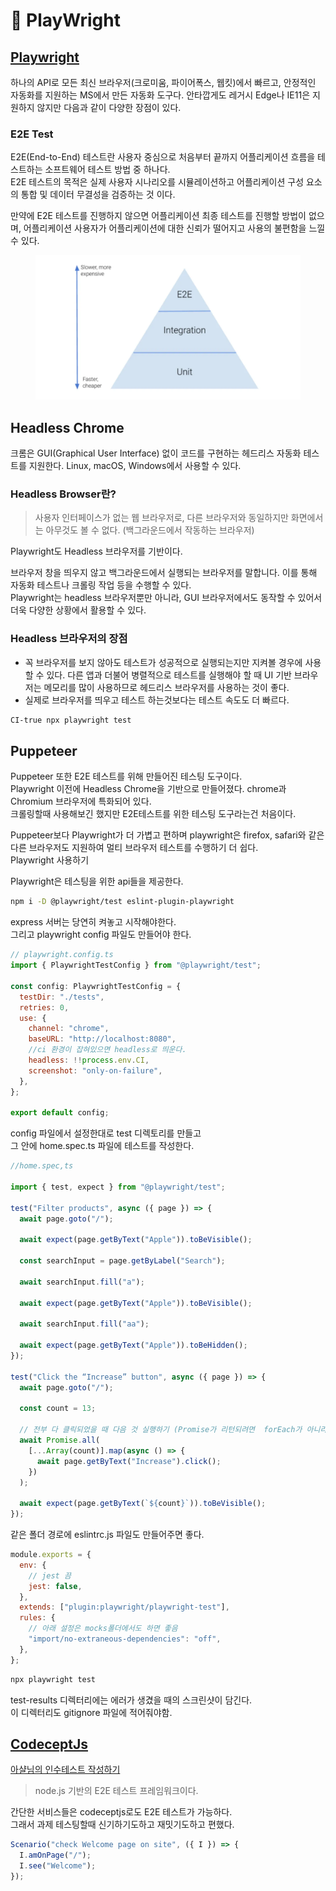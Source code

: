 # 💚 PlayWright

## [Playwright](https://playwright.dev/docs/intro/)

하나의 API로 모든 최신 브라우저(크로미움, 파이어폭스, 웹킷)에서 빠르고, 안정적인 자동화를 지원하는 MS에서 만든 자동화 도구다. 안타깝게도 레거시 Edge나 IE11은 지원하지 않지만 다음과 같이 다양한 장점이 있다.

### E2E Test

E2E(End-to-End) 테스트란 사용자 중심으로 처음부터 끝까지 어플리케이션 흐름을 테스트하는 소프트웨어 테스트 방법 중 하나다. \
E2E 테스트의 목적은 실제 사용자 시나리오를 시뮬레이션하고 어플리케이션 구성 요소의 통합 및 데이터 무결성을 검증하는 것 이다.

만약에 E2E 테스트를 진행하지 않으면 어플리케이션 최종 테스트를 진행할 방법이 없으며, 어플리케이션 사용자가 어플리케이션에 대한 신뢰가 떨어지고 사용의 불편함을 느낄 수 있다.

<figure><img src="../.gitbook/assets/image (2).png" alt=""><figcaption></figcaption></figure>

## Headless Chrome

크롬은 GUI(Graphical User Interface) 없이 코드를 구현하는 헤드리스 자동화 테스트를 지원한다. Linux, macOS, Windows에서 사용할 수 있다.

### Headless Browser란?

> 사용자 인터페이스가 없는 웹 브라우저로, 다른 브라우저와 동일하지만 화면에서는 아무것도 볼 수 없다. (백그라운드에서 작동하는 브라우저)

Playwright도 Headless 브라우저를 기반이다.

브라우저 창을 띄우지 않고 백그라운드에서 실행되는 브라우저를 말합니다. 이를 통해 자동화 테스트나 크롤링 작업 등을 수행할 수 있다.\
Playwright는 headless 브라우저뿐만 아니라, GUI 브라우저에서도 동작할 수 있어서 \
더욱 다양한 상황에서 활용할 수 있다.



### Headless 브라우저의 장점

* 꼭 브라우저를 보지 않아도 테스트가 성공적으로 실행되는지만 지켜볼 경우에 사용할 수 있다. 다른 앱과 더불어 병렬적으로 테스트를 실행해야 할 때 UI 기반 브라우저는 메모리를 많이 사용하므로 헤드리스 브라우저를 사용하는 것이 좋다.
* 실제로 브라우저를 띄우고 테스트 하는것보다는 테스트 속도도 더 빠르다.

```bash
CI-true npx playwright test
```

## Puppeteer

Puppeteer 또한 E2E 테스트를 위해 만들어진 테스팅 도구이다.\
Playwright 이전에 Headless Chrome을 기반으로 만들어졌다. chrome과 Chromium 브라우저에 특화되어 있다.\
크롤링할때 사용해보긴 했지만 E2E테스트를 위한 테스팅 도구라는건 처음이다.

Puppeteer보다 Playwright가 더 가볍고 편하며 playwright은 firefox, safari와 같은 다른 브라우저도 지원하여 멀티 브라우저 테스트를 수행하기 더 쉽다.\
Playwright 사용하기

Playwright은 테스팅을 위한 api들을 제공한다.



```bash
npm i -D @playwright/test eslint-plugin-playwright
```

&#x20;express 서버는 당연히 켜놓고 시작해야한다.\
그리고 playwright config 파일도 만들어야 한다.

```javascript
// playwright.config.ts
import { PlaywrightTestConfig } from "@playwright/test";

const config: PlaywrightTestConfig = {
  testDir: "./tests",
  retries: 0,
  use: {
    channel: "chrome",
    baseURL: "http://localhost:8080",
    //ci 환경이 잡혀있으면 headless로 띄운다.
    headless: !!process.env.CI,
    screenshot: "only-on-failure",
  },
};

export default config;
```

config 파일에서 설정한대로 test 디렉토리를 만들고 \
그 안에 home.spec.ts 파일에 테스트를 작성한다.

```javascript
//home.spec,ts

import { test, expect } from "@playwright/test";

test("Filter products", async ({ page }) => {
  await page.goto("/");

  await expect(page.getByText("Apple")).toBeVisible();

  const searchInput = page.getByLabel("Search");

  await searchInput.fill("a");

  await expect(page.getByText("Apple")).toBeVisible();

  await searchInput.fill("aa");

  await expect(page.getByText("Apple")).toBeHidden();
});

test("Click the “Increase” button", async ({ page }) => {
  await page.goto("/");

  const count = 13;

  // 전부 다 클릭되었을 때 다음 것 실행하기 (Promise가 리턴되려면  forEach가 아니라 map써야함)
  await Promise.all(
    [...Array(count)].map(async () => {
      await page.getByText("Increase").click();
    })
  );

  await expect(page.getByText(`${count}`)).toBeVisible();
});
```

같은 폴더 경로에 eslintrc.js 파일도 만들어주면 좋다.

```javascript
module.exports = {
  env: {
    // jest 끔
    jest: false,
  },
  extends: ["plugin:playwright/playwright-test"],
  rules: {
    // 아래 설정은 mocks폴더에서도 하면 좋음
    "import/no-extraneous-dependencies": "off",
  },
};
```

```bash
npx playwright test
```

test-results 디렉터리에는 에러가 생겼을 때의 스크린샷이 담긴다. \
이 디렉터리도 gitignore 파일에 적어줘야함.

## [CodeceptJs](https://codecept.io/)

[아샬님의 인수테스트 작성하기](https://www.youtube.com/watch?v=Q6TkggwPzFA)

> node.js 기반의 E2E 테스트 프레임워크이다.

간단한 서비스들은 codeceptjs로도 E2E 테스트가 가능하다. \
&#x20;그래서 과제 테스팅할때 신기하기도하고 재밋기도하고 편했다.

```javascript
Scenario("check Welcome page on site", ({ I }) => {
  I.amOnPage("/");
  I.see("Welcome");
});
```

